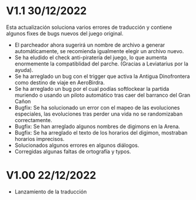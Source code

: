 # V1.1 30/12/2022
  Esta actualización soluciona varios errores de traducción y contiene algunos fixes de bugs nuevos del juego original.
  
  - El parcheador ahora sugerirá un nombre de archivo a generar automáticamente, se recomienda igualmente elegir un archivo nuevo. 
  - Se ha eludido el check anti-piratería del juego, lo que aumenta enormemente la compatiblidad del parche. (Gracias a Leviatarius por la ayuda).
  - Se ha arreglado un bug con el trigger que activa la Antigua Dinofrontera como destino de viaje en AeroBirdra.
  - Se ha arreglado un bug por el cual podías softlockear la partida muriendo o usando un piloto automático tras caer del barranco del Gran Cañon
  - Bugfix: Se ha solucionado un error con el mapeo de las evoluciones especiales, las evoluciones tras perder una vida no se randomizaban correctamente.
  - Bugfix: Se han arreglado algunos nombres de digimons en la Arena.
  - Bugfix: Se ha arreglado el texto de los horarios del digimon, mostraban horarios imprecisos.
  - Solucionados algunos errores en algunos diálogos.
  - Corregidas algunas faltas de ortografía y typos.

# V1.00 22/12/2022
  - Lanzamiento de la traducción
